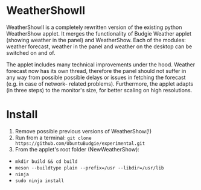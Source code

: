 # WeatherShowII
WeatherShowII is a completely rewritten version of the existing python WeatherShow applet. It merges the functionality of Budgie Weather applet (showing weather in the panel) and WeatherShow. Each of the modules: weather forecast, weather in the panel and weather on the desktop can be switched on and of.

The applet includes many technical improvements under the hood. Weather forecast now has its own thread, therefore the panel should not suffer in any way from possible possible delays or issues in fetching the forecast (e.g. in case of network- related problems). Furthermore, the applet adapts (in three steps) to the monitor's size, for better scaling on high resolutions.

# Install
1. Remove possible previous versions of WeatherShow(!)
2. Run from a terminal: `git clone https://github.com/UbuntuBudgie/experimental.git`
3. From the applet's root folder (NewWeatherShow):

- `mkdir build && cd build`
- `meson --buildtype plain --prefix=/usr --libdir=/usr/lib`
- `ninja`
- `sudo ninja install`

